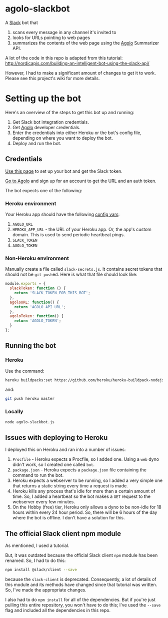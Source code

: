 # agolo-slackbot

A [Slack](http://slack.com) bot that

1. scans every message in any channel it's invited to
2. looks for URLs pointing to web pages
3. summarizes the contents of the web page using the [Agolo](http://agolo.com) Summarizer API.

A lot of the code in this repo is adapted from this tutorial: http://nordicapis.com/building-an-intelligent-bot-using-the-slack-api/

However, I had to make a significant amount of changes to get it to work. Please see this project's wiki for more details.

# Setting up the bot

Here's an overview of the steps to get this bot up and running:

1. Get Slack bot integration credentials.
2. Get [Agolo](http://agolo.com) developer credentials.
3. Enter the credentials into either Heroku or the bot's config file, depending on where you want to deploy the bot.
4. Deploy and run the bot.

## Credentials

[Use this page](https://my.slack.com/services/new/bot) to set up your bot and get the Slack token.

[Go to Agolo](http://agolo.com) and sign up for an account to get the URL and an auth token.

The bot expects one of the following:

### Heroku environment

Your Heroku app should have the following [config vars](https://devcenter.heroku.com/articles/config-vars):

1. `AGOLO_URL`
2. `HEROKU_APP_URL` - the URL of your Heroku app. Or, the app's custom domain. This is used to send periodic heartbeat pings.
3. `SLACK_TOKEN`
4. `AGOLO_TOKEN`

### Non-Heroku environment

Manually create a file called `slack-secrets.js`. It contains secret tokens that should not be `git push`ed. Here is what that file should look like:

```javascript
module.exports = {
  slackToken: function () {
    return 'SLACK_TOKEN_FOR_THIS_BOT';
  },
  agoloURL: function() {
  	return 'AGOLO_API_URL';
  },
  agoloToken: function() {
  	return 'AGOLO_TOKEN';
  }
};
```
## Running the bot

### Heroku

Use the command:

```bash
heroku buildpacks:set https://github.com/heroku/heroku-buildpack-nodejs#v89 -a
```
and:

```bash
git push heroku master
```

### Locally

```bash
node agolo-slackbot.js
```

## Issues with deploying to Heroku

I deployed this on Heroku and ran into a number of issues:

1. `Procfile` - Heroku expects a Procfile, so I added one. Using a `web` dyno didn't work, so I created one called `bot`.
2. `package.json` - Heroku expects a `package.json` file containing the command to run the bot.
3. Heroku expects a webserver to be running, so I added a very simple one that returns a static string every time a request is made.
4. Heroku kills any process that's idle for more than a certain amount of time. So, I added a heartbeat so the bot makes a `GET` request to the webserver every few minutes.
5. On the Hobby (free) tier, Heroku only allows a dyno to be non-idle for 18 hours within every 24 hour period. So, there will be 6 hours of the day where the bot is offline. I don't have a solution for this.

## The official Slack client npm module

As mentioned, I used a tutorial.

But, it was outdated because the official Slack client `npm` module has been renamed. So, I had to do this:

```bash
npm install @slack/client --save
```
because the `slack-client` is deprecated. Consequently, a lot of details of this module and its methods have changed since that tutorial was written. So, I've made the appropriate changes.

I also had to do `npm install` for all of the dependencies. But if you're just pulling this entire repository, you won't have to do this; I've used the `--save` flag and included all the dependencies in this repo.
